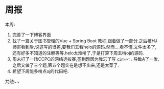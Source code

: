 # 周报

本周:
1. 完善了一下博客界面
2. 找了一篇关于图书管理的Vue + Spring Boot 教程,跟着做了一部分.之后被HJ师哥看到后,说这写的很差,要我们去看helo的源码.然而....看不懂,文件太多了,还有好多不知道的注解等等.helo太难啃了,于是打算下周去啃oj的源码.
3. 周末打了一场CCPC的网络选拔赛,签到题因为我忘了写 `cin>>T;` 导致A了一发.之后又做了三个题,第五个题实在是想不出来,还是太菜了.
4. 希望下周能多啃点oj的代码吧.

共勉~~
